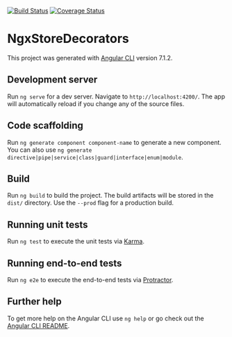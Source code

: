 [![Build Status](https://travis-ci.org/markky21/ngx-store-decorators.svg?branch=master)](https://travis-ci.org/markky21/ngx-store-decorators) [![Coverage Status](https://coveralls.io/repos/github/markky21/ngx-store-decorators/badge.svg?branch=master)](https://coveralls.io/github/markky21/ngx-store-decorators?branch=master)

# NgxStoreDecorators

This project was generated with [Angular CLI](https://github.com/angular/angular-cli) version 7.1.2.

## Development server

Run `ng serve` for a dev server. Navigate to `http://localhost:4200/`. The app will automatically reload if you change any of the source files.

## Code scaffolding

Run `ng generate component component-name` to generate a new component. You can also use `ng generate directive|pipe|service|class|guard|interface|enum|module`.

## Build

Run `ng build` to build the project. The build artifacts will be stored in the `dist/` directory. Use the `--prod` flag for a production build.

## Running unit tests

Run `ng test` to execute the unit tests via [Karma](https://karma-runner.github.io).

## Running end-to-end tests

Run `ng e2e` to execute the end-to-end tests via [Protractor](http://www.protractortest.org/).

## Further help

To get more help on the Angular CLI use `ng help` or go check out the [Angular CLI README](https://github.com/angular/angular-cli/blob/master/README.md).
